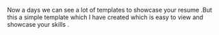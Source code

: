 Now a days we can see a lot of templates to showcase your resume .But this a simple template which I have created which is easy to view and showcase your skills .
